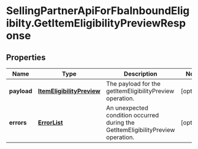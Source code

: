 # SellingPartnerApiForFbaInboundEligibilty.GetItemEligibilityPreviewResponse

## Properties
Name | Type | Description | Notes
------------ | ------------- | ------------- | -------------
**payload** | [**ItemEligibilityPreview**](ItemEligibilityPreview.md) | The payload for the getItemEligibilityPreview operation. | [optional] 
**errors** | [**ErrorList**](ErrorList.md) | An unexpected condition occurred during the GetItemEligibilityPreview operation. | [optional] 


